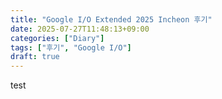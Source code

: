 ```yaml
---
title: "Google I/O Extended 2025 Incheon 후기"
date: 2025-07-27T11:48:13+09:00
categories: ["Diary"]
tags: ["후기", "Google I/O"]
draft: true
---
```


test

